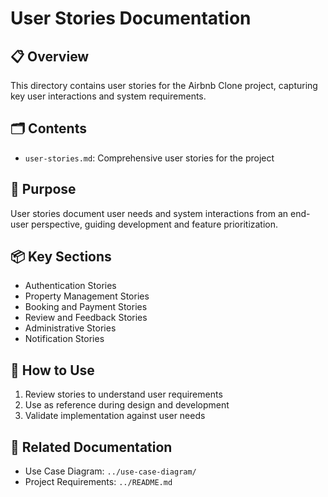 # User Stories Documentation

## 📋 Overview
This directory contains user stories for the Airbnb Clone project, capturing key user interactions and system requirements.

## 🗂️ Contents
- `user-stories.md`: Comprehensive user stories for the project

## 🎯 Purpose
User stories document user needs and system interactions from an end-user perspective, guiding development and feature prioritization.

## 📦 Key Sections
- Authentication Stories
- Property Management Stories
- Booking and Payment Stories
- Review and Feedback Stories
- Administrative Stories
- Notification Stories

## 🚀 How to Use
1. Review stories to understand user requirements
2. Use as reference during design and development
3. Validate implementation against user needs


## 🔗 Related Documentation
- Use Case Diagram: `../use-case-diagram/`
- Project Requirements: `../README.md`